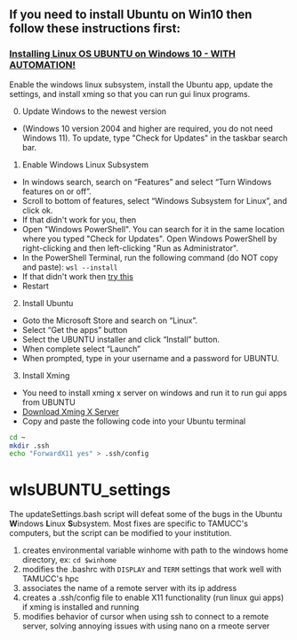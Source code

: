 ## If you need to install Ubuntu on Win10 then follow these instructions first:

### [Installing Linux OS UBUNTU on Windows 10 - WITH AUTOMATION!](installWSL.md)
Enable the windows linux subsystem, install the Ubuntu app, update the settings, and install xming so that you can run gui linux programs.

0. Update Windows to the newest version 
 * (Windows 10 version 2004 and higher are required, you do not need Windows 11). To update, type "Check for Updates" in the taskbar search bar.
1. Enable Windows Linux Subsystem
  * In windows search, search on “Features” and select “Turn Windows features on or off”. 
  * Scroll to bottom of features, select “Windows Subsystem for Linux”, and click ok.
  * If that didn't work for you, then 
   * Open "Windows PowerShell". You can search for it in the same location where you typed "Check for Updates". Open Windows PowerShell by right-clicking and then left-clicking "Run as Administrator". 
   * In the PowerShell Terminal, run the following command (do NOT copy and paste): `wsl --install`
  * If that didn't work then [try this](https://ubuntu.com/tutorials/install-ubuntu-on-wsl2-on-windows-10#1-overview)
  * Restart

2. Install Ubuntu
  * Goto the Microsoft Store and search on “Linux”. 
  * Select “Get the apps” button
  * Select the UBUNTU installer and click “Install” button. 
  * When complete select “Launch”
  * When prompted, type in your username and a password for UBUNTU.

3. Install Xming
  * You need to install xming x server on windows and run it to run gui apps from UBUNTU
  * [Download Xming X Server](https://sourceforge.net/projects/xming)
  * Copy and paste the following code into your Ubuntu terminal
  
  ```bash
  cd ~
  mkdir .ssh
  echo "ForwardX11 yes" > .ssh/config
  ```

# wlsUBUNTU_settings

The updateSettings.bash script will defeat some of the bugs in the Ubuntu **W**indows **L**inux **S**ubsystem. Most fixes are specific to TAMUCC's computers, but the script can be modified to your institution.  
1. creates environmental variable winhome with path to the windows home directory, ex: `cd $winhome`
2. modifies the .bashrc with `DISPLAY` and `TERM` settings that work well with TAMUCC's hpc
3. associates the name of a remote server with its ip address
4. creates a .ssh/config file to enable X11 functionality (run linux gui apps) if xming is installed and running
5. modifies behavior of cursor when using ssh to connect to a remote server, solving annoying issues with using nano on a rmeote server

